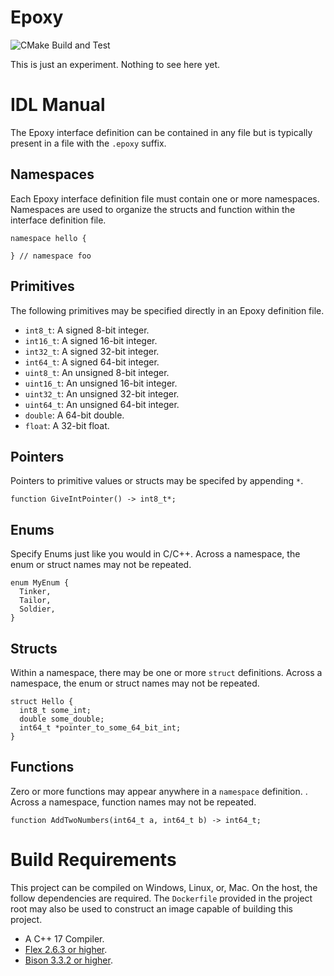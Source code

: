 # Epoxy

![CMake Build and Test](https://github.com/chinmaygarde/epoxy/workflows/CMake%20Build%20and%20Test/badge.svg)

This is just an experiment. Nothing to see here yet.

# IDL Manual

The Epoxy interface definition can be contained in any file but is typically present in a file with the `.epoxy` suffix.

## Namespaces

Each Epoxy interface definition file must contain one or more namespaces. Namespaces are used to organize the structs and function within the interface definition file.

```
namespace hello {

} // namespace foo
```

## Primitives

The following primitives may be specified directly in an Epoxy definition file.

* `int8_t`: A signed 8-bit integer.
* `int16_t`: A signed 16-bit integer.
* `int32_t`: A signed 32-bit integer.
* `int64_t`: A signed 64-bit integer.
* `uint8_t`: An unsigned 8-bit integer.
* `uint16_t`: An unsigned 16-bit integer.
* `uint32_t`: An unsigned 32-bit integer.
* `uint64_t`: An unsigned 64-bit integer.
* `double`: A 64-bit double.
* `float`: A 32-bit float.

## Pointers

Pointers to primitive values or structs may be specifed by appending `*`.

```
function GiveIntPointer() -> int8_t*;
```

## Enums

Specify Enums just like you would in C/C++. Across a namespace, the enum or struct names may not be repeated.

```
enum MyEnum {
  Tinker,
  Tailor,
  Soldier,
}
```

## Structs

Within a namespace, there may be one or more `struct` definitions. Across a namespace, the enum or struct names may not be repeated.

```
struct Hello {
  int8_t some_int;
  double some_double;
  int64_t *pointer_to_some_64_bit_int;
}
```

## Functions

Zero or more functions may appear anywhere in a `namespace` definition. . Across a namespace, function names may not be repeated.

```
function AddTwoNumbers(int64_t a, int64_t b) -> int64_t;
```


# Build Requirements

This project can be compiled on Windows, Linux, or, Mac. On the host, the follow dependencies are required. The `Dockerfile` provided in the project root may also be used to construct an image capable of building this project.

* A C++ 17 Compiler.
* [Flex 2.6.3 or higher](https://github.com/westes/flex).
* [Bison 3.3.2 or higher](https://www.gnu.org/software/bison/).
